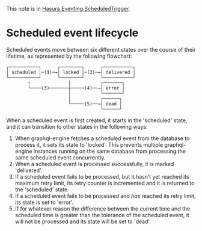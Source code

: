 This note is in [Hasura.Eventing.ScheduledTrigger](https://github.com/hasura/graphql-engine/blob/master/server/src-lib/Hasura/Eventing/ScheduledTrigger.hs#L488).

# Scheduled event lifecycle

Scheduled events move between six different states over the course of their
lifetime, as represented by the following flowchart:

    ┌───────────┐      ┌────────┐      ┌───────────┐
    │ scheduled │─(1)─→│ locked │─(2)─→│ delivered │
    └───────────┘      └────────┘      └───────────┘
            ↑              │           ┌───────┐
            └────(3)───────┼─────(4)──→│ error │
                           │           └───────┘
                           │           ┌──────┐
                           └─────(5)──→│ dead │
                                       └──────┘

When a scheduled event is first created, it starts in the 'scheduled' state,
and it can transition to other states in the following ways:
  1. When graphql-engine fetches a scheduled event from the database to process
     it, it sets its state to 'locked'. This prevents multiple graphql-engine
     instances running on the same database from processing the same
     scheduled event concurrently.
  2. When a scheduled event is processed successfully, it is marked 'delivered'.
  3. If a scheduled event fails to be processed, but it hasn’t yet reached
     its maximum retry limit, its retry counter is incremented and
     it is returned to the 'scheduled' state.
  4. If a scheduled event fails to be processed and *has* reached its
     retry limit, its state is set to 'error'.
  5. If for whatever reason the difference between the current time and the
     scheduled time is greater than the tolerance of the scheduled event, it
     will not be processed and its state will be set to 'dead'.

